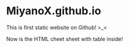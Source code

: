 # MiyanoX.github.io

This is first static website on Github! >_<

Now is the HTML cheet sheet with table inside!
